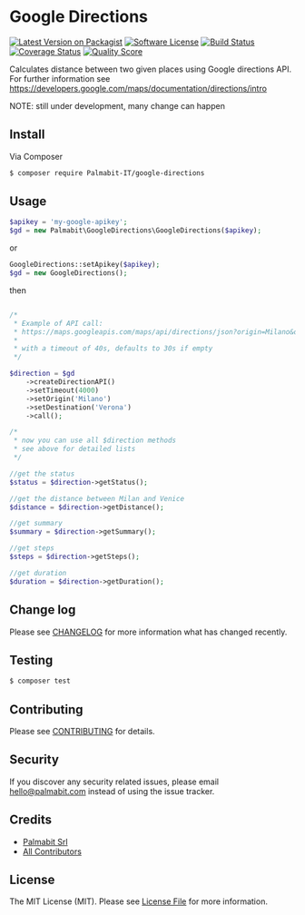 # Google Directions

[![Latest Version on Packagist][ico-version]][link-packagist]
[![Software License][ico-license]](LICENSE.md)
[![Build Status][ico-travis]][link-travis]
[![Coverage Status][ico-scrutinizer]][link-scrutinizer]
[![Quality Score][ico-code-quality]][link-code-quality]


Calculates distance between two given places using Google directions API.
For further information see https://developers.google.com/maps/documentation/directions/intro

NOTE: still under development, many change can happen

## Install

Via Composer

``` bash
$ composer require Palmabit-IT/google-directions
```

## Usage

``` php
$apikey = 'my-google-apikey';
$gd = new Palmabit\GoogleDirections\GoogleDirections($apikey);
```

or

``` php
GoogleDirections::setApikey($apikey);
$gd = new GoogleDirections();
```
then

``` php

/*
 * Example of API call:
 * https://maps.googleapis.com/maps/api/directions/json?origin=Milano&destination=Venezia&key=my-google-apikey
 *
 * with a timeout of 40s, defaults to 30s if empty
 */

$direction = $gd
    ->createDirectionAPI()
    ->setTimeout(4000)
    ->setOrigin('Milano')
    ->setDestination('Verona')
    ->call();

/*
 * now you can use all $direction methods
 * see above for detailed lists
 */

//get the status
$status = $direction->getStatus();

//get the distance between Milan and Venice
$distance = $direction->getDistance();

//get summary
$summary = $direction->getSummary();

//get steps
$steps = $direction->getSteps();

//get duration
$duration = $direction->getDuration();


```



## Change log

Please see [CHANGELOG](CHANGELOG.md) for more information what has changed recently.

## Testing

``` bash
$ composer test
```

## Contributing

Please see [CONTRIBUTING](CONTRIBUTING.md) for details.

## Security

If you discover any security related issues, please email hello@palmabit.com instead of using the issue tracker.

## Credits

- [Palmabit Srl][link-author]
- [All Contributors][link-contributors]

## License

The MIT License (MIT). Please see [License File](LICENSE.md) for more information.

[ico-version]: https://img.shields.io/packagist/v/palmabit/google-directions.svg?style=flat-square
[ico-license]: https://img.shields.io/badge/license-MIT-brightgreen.svg?style=flat-square
[ico-travis]: https://img.shields.io/travis/Palmabit-IT/google-directions/master.svg?style=flat-square
[ico-scrutinizer]: https://img.shields.io/scrutinizer/coverage/g/Palmabit-IT/google-directions.svg?style=flat-square
[ico-code-quality]: https://img.shields.io/scrutinizer/g/Palmabit-IT/google-directions.svg?style=flat-square
[ico-downloads]: https://img.shields.io/packagist/dt/Palmabit-IT/google-directions.svg?style=flat-square

[link-packagist]: https://packagist.org/packages/palmabit/google-directions
[link-travis]: https://travis-ci.org/Palmabit-IT/google-directions
[link-scrutinizer]: https://scrutinizer-ci.com/g/Palmabit-IT/google-directions/code-structure
[link-code-quality]: https://scrutinizer-ci.com/g/Palmabit-IT/google-directions
[link-author]: https://github.com/Palmabit-IT
[link-contributors]: ../../contributors
